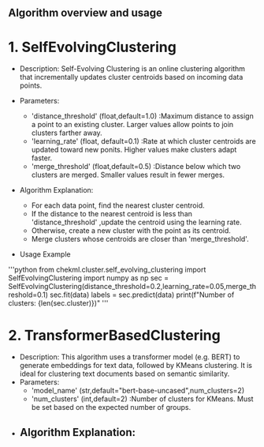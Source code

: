  ## Algorithm overview and usage
 # 1. SelfEvolvingClustering
 - Description: Self-Evolving Clustering is an online clustering algorithm that incrementally updates cluster centroids based on incoming data points.
 - Parameters:
   - 'distance_threshold' (float,default=1.0) :Maximum distance to assign a point to an existing cluster. Larger values allow points to join clusters farther away.
   - 'learning_rate' (float, default=0.1) :Rate at which cluster centroids are updated toward new ponits. Higher values make clusters adapt faster.
   -  'merge_threshold' (float,default=0.5) :Distance below which two clusters are merged. Smaller values result in fewer merges.
 - Algorithm Explanation:
   - For each data point, find the nearest cluster centroid.
   - If the distance to the nearest centroid is less than 'distance_threshold' ,update the centroid using the learning rate.
   - Otherwise, create a new cluster with the point as its centroid.
   - Merge clusters whose centroids are closer than 'merge_threshold'.
  
  - Usage Example

'''python
from chekml.cluster.self_evolving_clustering import SelfEvolvingClustering
import numpy as np
sec = SelfEvolvingClustering(distance_threshold=0.2,learning_rate=0.05,merge_threshold=0.1)
sec.fit(data)
labels = sec.predict(data)
print(f"Number of clusters: {len(sec.cluster)})"
'''

 # 2. TransformerBasedClustering
 - Description: This algorithm uses a transformer model (e.g. BERT) to generate embeddings for text data, followed by KMeans clustering. It is ideal for clustering text documents based on semantic similarity.
 - Parameters:
   - 'model_name' (str,default="bert-base-uncased",num_clusters=2)
   - 'num_clusters' (int,default=2) :Number of clusters for KMeans. Must be set based on the expected number of groups.
 - Algorithm Explanation:
   -
